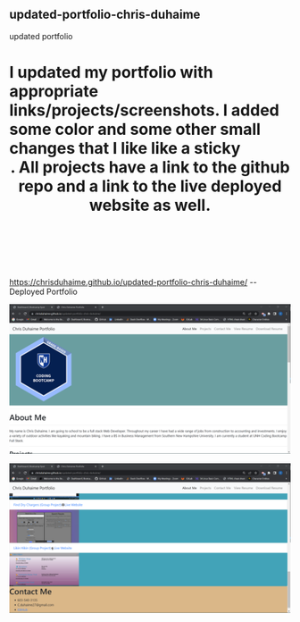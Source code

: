 ## updated-portfolio-chris-duhaime
updated portfolio

# I updated my portfolio with appropriate links/projects/screenshots.  I added  some color and some other small changes that I like like a sticky <header>.  All projects have a link to the github repo and a link to the live deployed website as well.  

https://chrisduhaime.github.io/updated-portfolio-chris-duhaime/ --Deployed Portfolio

![Screenshot1](./images/Screenshot%20of%20Deployed%20Website.png)

![Screenshot1](./images/Screenshot2%20of%20deployed%20website.png)